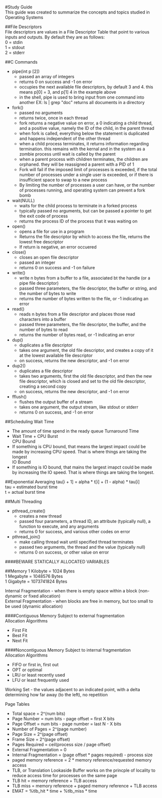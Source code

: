 #Study Guide  
This guide was created to summarize the concepts and topics studied in Operating Systems

##File Descriptors  
File descriptors are values in a File Descriptor Table that point to various inputs and outputs. By default they are as follows:  
0 = stdin  
1 = stdout  
2 = stderr  

##C Commands  
- pipe(int p [2])
  - passed an array of integers
  - returns 0 on success and -1 on error
  - occupies the next available file descriptors, by default 3 and 4. this means p[0] = 3, and p[1] 4 in the example above
  - in the shell, pipe is used to bring input from one command into another EX: ls | grep "doc" returns all documents in a directory
- fork()
  - passed no arguments
  - returns twice, once in each thread
  - fork returns a negative value on error, a 0 indicating a child thread, and a positive value, namely the ID of the child, in the parent thread
  - when fork is called, everything below the statement is duplicated and happens independent of the other thread
  - when a child process terminates, it returns information regarding termination. this remains with the kernal and in the system as a zombie process until wait is called by the parent
  - when a parent process with children terminates, the children are orphaned. they will be reassigned a parent with a PID of 1
  - Fork will fail if the imposed limit of processes is exceeded, if the total number of processes under a single user is exceeded, or if there is insufficient space to swap to a new process
  - By limiting the number of processes a user can have, or the number of processes running, and operating system can prevent a fork bomb
- wait(NULL)
  - waits for the child process to terminate in a forked process
  - typically passed no arguments, but can be passed a pointer to get the exit code of process
  - returns the process ID of the process that it was waiting on
- open()
  - opens a file for use in a program
  - Returns the file descriptor by which to access the file, returns the lowest free descriptor
  - If return is negative, an error occuered
- close()
  - closes an open file descriptor
  - passed an integer
  - returns 0 on success and -1 on failure 
- write()
  - write n bytes from a buffer to a file, associated bt the handle (or a pipe file descriptor)
  - passed three parameters, the file descriptor, the buffer or string, and the number of bytes to write
  - returns the number of bytes written to the file, or -1 indicating an error
- read()
  - reads n bytes from a file descriptor and places those read characters into a buffer
  - passed three parameters, the file descriptor, the buffer, and the number of bytes to read
  - returns the number of bytes read, or -1 indicating an error
- dup()
  - duplicates a file descriptor
  - takes one argument, the old file descriptor, and creates a copy of it at the lowest available file descriptor
  - on success, returns the new descriptor, and -1 on error
- dup2() 
  - duplicates a file descriptor
  - takes two arguments, first the old file descriptor, and then the new file descriptor, which is closed and set to the old file descriptor, creating a second copy
  - on success, returns the new descriptor, and -1 on error
- fflush()
  - flushes the output buffer of a stream
  - takes one argument, the output stream, like stdout or stderr
  - returns 0 on success, and -1 on error

##Scheduling
Wait Time  
- The amount of time spend in the ready queue
Turnaround Time  
- Wait Time + CPU Burst  
CPU Bound
- If something is CPU bound, that means the largest impact could be made by increasing CPU speed. That is where things are taking the longest  
IO Bound
- If something is IO bound, that mains the largest imapct could be made by increasing the IO speed. That is where things are taking the longest.

##Exponential Averaging
tau[i + 1] = alpha * t[i] + (1 - alpha) * tau[i]  
tau = estimated burst time  
t = actual burst time  

##Multi Threading
- pthread_create()  
  - creates a new thread
  - passed four parameters, a thread ID, an attribute (typically null), a function to execute, and any arguments
  - returns 0 for success, and various other codes on error  
- pthread_join()
  - make calling thread wait until specified thread terminates
  - passed two arguments, the thread and the value (typically null)
  - returns 0 on success, or other value on error  

####BEWARE STATICALLY ALLOCATED VARIABLES

##Memory
1 Kilobyte = 1024 Bytes  
1 Megabyte = 1048576 Bytes  
1 Gigabyte = 1073741824 Bytes  

Internal Fragmentation - when there is empty space within a block (non-dynamic or fixed allocation)  
External Fragmentation - when blocks are free in memory, but too small to be used (dynamic allocation) 

####Contiguous Memory
Subject to external fragmentation  
Allocation Algorithms
- First Fit
- Best Fit
- Next Fit  

####Noncontiguous Memory
Subject to internal fragmentation  
Allocation Algorithms
- FIFO or first in, first out  
- OPT or optimal  
- LRU or least recently used  
- LFU or least frequently used  

Working Set - the values adjacent to an indicated point, with a delta determining how far away (to the left), no repetition  

Page Tables  
- Total space = 2^(num bits)  
- Page Number = num bits - page offset = first X bits  
- Page Offset = num bits - page number = last N - X bits  
- Number of Pages = 2^(page number) 
- Page Size = 2^(page offset)  
- Frame Size = 2^(page offset)  
- Pages Required = ceil(process size / page offset)  
- External Fragmentation = 0  
- Internal Fragmentation = (page offset * pages required) - process size  
- paged memory reference = 2 * memory reference/requested memory access  
- TLB, or Translation Lookaside Buffer works on the princple of locality to reduce access time for processes on the same page  
- TLB hit = memory reference + TLB access  
- TLB miss = memory reference + paged memory reference + TLB access  
- EMAT = %tlb_hit * time + %tlb_miss * time  
